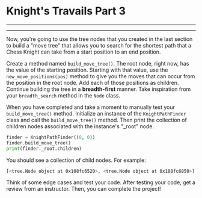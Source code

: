 # Knight's Travails Part 3
________________________________________________________________________________
<!-- @import "[TOC]" {cmd="toc" depthFrom=2 depthTo=6 orderedList=false} -->
________________________________________________________________________________

Now, you're going to use the tree nodes that you created in the last section to
build a "move tree" that allows you to search for the shortest path that a Chess
Knight can take from a start position to an end position.

Create a method named `build_move_tree()`. The root node, right now, has the
value of the starting position. Starting with that value, use the
`new_move_positions(pos)` method to give you the moves that can occur from the
position in the root node. Add each of those positions as children. Continue
building the tree in a **breadth-first** manner. Take inspiration from your
`breadth_search` method in the `Node` class.

When you have completed and take a moment to manually test your
`build_move_tree()` method. Initialize an instance of the `KnightPathFinder`
class and call the `build_move_tree()` method. Then print the collection of
children nodes associated with the instance's "_root" node.

```python
finder = KnightPathFinder((0, 0))
finder.build_move_tree()
print(finder._root.children)
```

You should see a collection of child nodes. For example:

```sh
[<tree.Node object at 0x108fc6520>, <tree.Node object at 0x108fc6850>]
```

Think of some edge cases and test your code. After testing your code, get a
review from an instructor. Then, you can complete the project!
